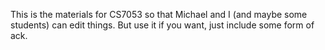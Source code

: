 
This is the materials for CS7053 so that Michael and
I (and maybe some students) can edit things. But use
it if you want, just include some form of ack.
